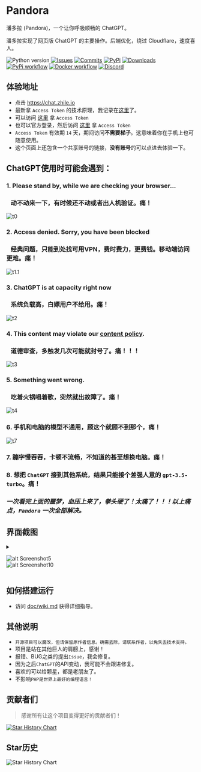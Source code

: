 # Pandora

潘多拉 (Pandora)，一个让你呼吸顺畅的 ChatGPT。

潘多拉实现了网页版 ChatGPT 的主要操作。后端优化，绕过 Cloudflare，速度喜人。

<!-- PROJECT SHIELDS -->

![Python version](https://img.shields.io/badge/python-%3E%3D3.7-green)
[![Issues](https://img.shields.io/github/issues-raw/pengzhile/pandora)](https://github.com/UtopiaLee/pandora/issues)
[![Commits](https://img.shields.io/github/last-commit/pengzhile/pandora/master)](https://github.com/UtopiaLee/pandora/commits/master)
[![PyPi](https://img.shields.io/pypi/v/pandora-chatgpt.svg)](https://pypi.python.org/pypi/pandora-chatgpt)
[![Downloads](https://static.pepy.tech/badge/pandora-chatgpt)](https://pypi.python.org/pypi/pandora-chatgpt)
[![PyPi workflow](https://github.com/UtopiaLee/pandora/actions/workflows/python-publish.yml/badge.svg)](https://github.com/UtopiaLee/pandora/actions/workflows/python-publish.yml)
[![Docker workflow](https://github.com/UtopiaLee/pandora/actions/workflows/docker-publish.yml/badge.svg)](https://github.com/UtopiaLee/pandora/actions/workflows/docker-publish.yml)
[![Discord](https://img.shields.io/discord/1098772912242163795?label=Discord)](https://discord.gg/QBkd9JAaWa)

## 体验地址
* 点击 <a href="https://chat.zhile.io" target="_blank" title="Pandora Cloud体验地址">https://chat.zhile.io</a>
* 最新拿 `Access Token` 的技术原理，我记录在[这里](https://zhile.io/2023/05/19/how-to-get-chatgpt-access-token-via-pkce.html)了。
* 可以访问 [这里](http://ai-20230626.fakeopen.com/auth) 拿 `Access Token`
* 也可以官方登录，然后访问 [这里](http://chat.openai.com/api/auth/session) 拿 `Access Token`
* `Access Token` 有效期 `14` 天，期间访问**不需要梯子**。这意味着你在手机上也可随意使用。
* 这个页面上还包含一个共享账号的链接，**没有账号**的可以点进去体验一下。
 
## ChatGPT使用时可能会遇到：

### 1. Please stand by, while we are checking your browser... 
### &nbsp;&nbsp;&nbsp;动不动来一下，有时候还不动或者出人机验证。痛！
![t0](https://github.com/UtopiaLee/pandora/raw/master/doc/images/t0.png)

### 2. Access denied. Sorry, you have been blocked
### &nbsp;&nbsp;&nbsp;经典问题，只能到处找可用VPN，费时费力，更费钱。移动端访问更难。痛！
![t1.1](https://github.com/UtopiaLee/pandora/raw/master/doc/images/t1.1.png)

### 3. ChatGPT is at capacity right now 
### &nbsp;&nbsp;&nbsp;系统负载高，白嫖用户不给用。痛！
![t2](https://github.com/UtopiaLee/pandora/raw/master/doc/images/t2.png)

### 4. This content may violate our <u>content policy</u>. 
### &nbsp;&nbsp;&nbsp;道德审查，多触发几次可能就封号了。痛！！！
![t3](https://github.com/UtopiaLee/pandora/raw/master/doc/images/t3.png)

### 5. Something went wrong. 
### &nbsp;&nbsp;&nbsp;吃着火锅唱着歌，突然就出故障了。痛！
![t4](https://github.com/UtopiaLee/pandora/raw/master/doc/images/t4.png)

### 6. 手机和电脑的模型不通用，顾这个就顾不到那个，痛！
![t7](https://github.com/UtopiaLee/pandora/raw/master/doc/images/t7.png)

### 7. 蹦字慢吞吞，卡顿不流畅，不知道的甚至想换电脑。痛！
### 8. 想把 `ChatGPT` 接到其他系统，结果只能接个差强人意的 `gpt-3.5-turbo`。痛！

### _一次看完上面的噩梦，血压上来了，拳头硬了！太痛了！！！以上痛点，`Pandora` 一次全部解决。_

## 界面截图

  <details>

  <summary>

  ![alt Screenshot5](https://github.com/UtopiaLee/pandora/raw/master/doc/images/s05.png)<br>
  ![alt Screenshot10](https://github.com/UtopiaLee/pandora/raw/master/doc/images/s12.jpeg)

  </summary>

  ![alt Screenshot1](https://github.com/UtopiaLee/pandora/raw/master/doc/images/s01.png)<br>
  ![alt Screenshot2](https://github.com/UtopiaLee/pandora/raw/master/doc/images/s02.png)<br>
  ![alt Screenshot3](https://github.com/UtopiaLee/pandora/raw/master/doc/images/s03.png)<br>
  ![alt Screenshot4](https://github.com/UtopiaLee/pandora/raw/master/doc/images/s04.png)<br>
  ![alt Screenshot6](https://github.com/UtopiaLee/pandora/raw/master/doc/images/s06.png)<br>
  ![alt Screenshot11](https://github.com/UtopiaLee/pandora/raw/master/doc/images/s11.jpeg)

  </details>

## 如何搭建运行

* 访问 [doc/wiki.md](https://github.com/UtopiaLee/pandora/blob/master/doc/wiki.md) 获得详细指导。

## 其他说明

* `开源项目可以魔改，但请保留原作者信息。确需去除，请联系作者，以免失去技术支持。`
* 项目是站在其他巨人的肩膀上，感谢！
* 报错、BUG之类的提出`Issue`，我会修复。
* 因为之后`ChatGPT`的API变动，我可能不会跟进修复。
* 喜欢的可以给颗星，都是老朋友了。
* 不影响`PHP是世界上最好的编程语言！`

## 贡献者们

> 感谢所有让这个项目变得更好的贡献者们！

[![Star History Chart](https://contrib.rocks/image?repo=pengzhile/pandora)](https://github.com/UtopiaLee/pandora/graphs/contributors)

## Star历史

![Star History Chart](https://api.star-history.com/svg?repos=pengzhile/pandora&type=Date)
